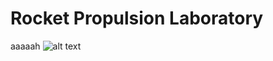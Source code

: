 # Rocket Propulsion Laboratory

aaaaah
![alt text](https://github.com/dibachi/portfolio/Rocket%20Propulsion%20Laboratory/photos/blob/main/Full_System.jpg?raw=true)
